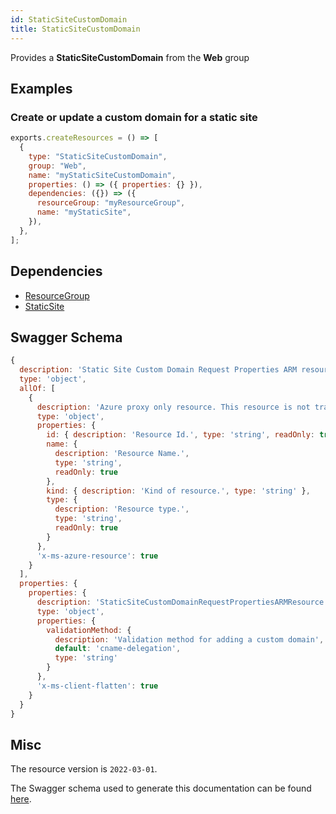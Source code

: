 ```yaml
---
id: StaticSiteCustomDomain
title: StaticSiteCustomDomain
---
```

Provides a **StaticSiteCustomDomain** from the **Web** group
## Examples
### Create or update a custom domain for a static site
```js
exports.createResources = () => [
  {
    type: "StaticSiteCustomDomain",
    group: "Web",
    name: "myStaticSiteCustomDomain",
    properties: () => ({ properties: {} }),
    dependencies: ({}) => ({
      resourceGroup: "myResourceGroup",
      name: "myStaticSite",
    }),
  },
];

```
## Dependencies
- [ResourceGroup](../Resources/ResourceGroup.md)
- [StaticSite](../Web/StaticSite.md)
## Swagger Schema
```js
{
  description: 'Static Site Custom Domain Request Properties ARM resource.',
  type: 'object',
  allOf: [
    {
      description: 'Azure proxy only resource. This resource is not tracked by Azure Resource Manager.',
      type: 'object',
      properties: {
        id: { description: 'Resource Id.', type: 'string', readOnly: true },
        name: {
          description: 'Resource Name.',
          type: 'string',
          readOnly: true
        },
        kind: { description: 'Kind of resource.', type: 'string' },
        type: {
          description: 'Resource type.',
          type: 'string',
          readOnly: true
        }
      },
      'x-ms-azure-resource': true
    }
  ],
  properties: {
    properties: {
      description: 'StaticSiteCustomDomainRequestPropertiesARMResource resource specific properties',
      type: 'object',
      properties: {
        validationMethod: {
          description: 'Validation method for adding a custom domain',
          default: 'cname-delegation',
          type: 'string'
        }
      },
      'x-ms-client-flatten': true
    }
  }
}
```
## Misc
The resource version is `2022-03-01`.

The Swagger schema used to generate this documentation can be found [here](https://github.com/Azure/azure-rest-api-specs/tree/main/specification/web/resource-manager/Microsoft.Web/stable/2022-03-01/StaticSites.json).
